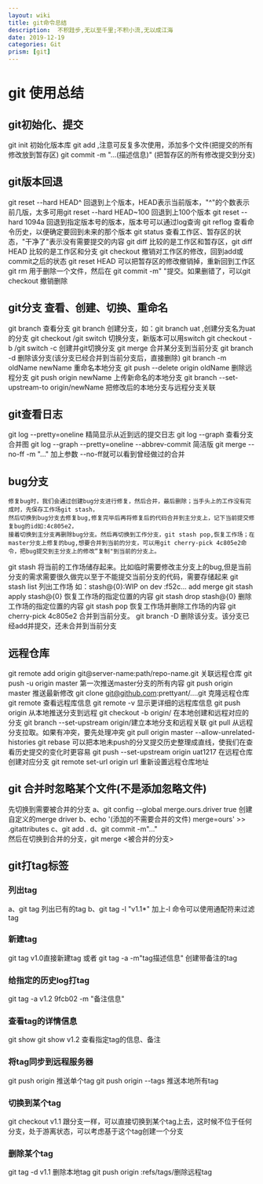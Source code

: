 ```yaml
---
layout: wiki
title: git命令总结
description:  不积跬步,无以至千里;不积小流,无以成江海
date: 2019-12-19
categories: Git
prism: [git]
---
```


# git 使用总结

## git初始化、提交

git init 初始化版本库
git add <file> ,注意可反复多次使用，添加多个文件(把提交的所有修改放到暂存区)
git commit -m "...(描述信息)"  (把暂存区的所有修改提交到分支)   
    
## git版本回退

git reset --hard  HEAD^ 回退到上个版本，HEAD表示当前版本，"^"的个数表示前几版，太多可用git reset --hard HEAD~100 回退到上100个版本
git reset --hard 1094a 回退到指定版本号的版本，版本号可以通过log查询
git reflog 查看命令历史，以便确定要回到未来的那个版本
git status 查看工作区、暂存区的状态，"干净了"表示没有需要提交的内容
git diff 比较的是工作区和暂存区，git diff HEAD 比较的是工作区和分支
git checkout  <file> 撤销对工作区的修改，回到add或commit之后的状态
git reset HEAD <file> 可以把暂存区的修改撤销掉，重新回到工作区
git rm <file> 用于删除一个文件，然后在 git commit -m"  "提交。如果删错了，可以git checkout <file>撤销删除
    
## git分支 查看、创建、切换、重命名

git branch 查看分支
git branch <name> 创建分支，如：git branch uat ,创建分支名为uat的分支
git checkout <name>/git switch <name> 切换分支，新版本可以用switch
git checkout -b <name>/git switch -c <name>创建并git切换分支
git merge<name> 合并某分支到当前分支
git branch -d <name>删除该分支(该分支已经合并到当前分支后，直接删除)
git branch -m oldName newName 重命名本地分支
git push --delete origin oldName 删除远程分支
git push origin newName 上传新命名的本地分支
git branch --set-upstream-to origin/newName 把修改后的本地分支与远程分支关联

## git查看日志

git log --pretty=oneline 精简显示从近到远的提交日志
git log --graph 查看分支合并图
git log --graph --pretty=oneline --abbrev-commit  简洁版
git merge --no-ff -m "..." 加上参数 --no-ff就可以看到曾经做过的合并

## bug分支

    修复bug时，我们会通过创建bug分支进行修复，然后合并，最后删除；当手头上的工作没有完成时，先保存工作场git stash，
    然后切换到bug分支去修复bug,修复完毕后再将修复后的代码合并到主分支上，记下当前提交修复bug的id如:4c805e2，
    接着切换到主分支再删除bug分支。然后再切换到工作分支，git stash pop,恢复工作场；在master分支上修复的bug,想要合并到当前的分支，可以用git cherry-pick 4c805e2命令，把bug提交到主分支上的修改“复制"到当前的分支上。
git stash 将当前的工作场储存起来。比如临时需要修改主分支上的bug,但是当前分支的需求需要很久做完以至于不能提交当前分支的代码，需要存储起来
git stash list 列出工作场 如：stash@{0}:WIP on dev :f52c... add merge
git stash apply stash@{0} 恢复工作场的指定位置的内容
git stash drop stash@{0}  删除工作场的指定位置的内容
git stash pop 恢复工作场并删除工作场的内容
git cherry-pick 4c805e2 合并到当前分支。
git branch -D <name> 删除该分支。该分支已经add并提交，还未合并到当前分支  

## 远程仓库 
    
git remote add origin git@server-name:path/repo-name.git 关联远程仓库
git push -u origin master 第一次推送master分支的所有内容
git push origin master 推送最新修改
git clone git@github.com:prettyant/....git 克隆远程仓库
git remote 查看远程库信息
git remote -v 显示更详细的远程库信息
git push origin <name> 从本地推送分支到远程
git checkout -b <name> origin/<name> 在本地创建和远程对应的分支
git branch --set-upstream <name> origin/<name>建立本地分支和远程关联
git pull 从远程分支拉取。如果有冲突，要先处理冲突  git pull origin master --allow-unrelated-histories
git rebase 可以把本地未push的分叉提交历史整理成直线，使我们在查看历史提交的变化时更容易
git push --set-upstream origin uat1217  在远程仓库创建对应分支
git remote set-url origin url 重新设置远程仓库地址

## git 合并时忽略某个文件(不是添加忽略文件)

先切换到需要被合并的分支
a、git config --global merge.ours.driver true  创建自定义的merge driver
b、echo '(添加的不需要合并的文件)  merge=ours' >> .gitattributes
c、git add . 
d、git commit -m"..."   
然后在切换到合并的分支，git merge <被合并的分支>

## git打tag标签

### 列出tag

a、git tag 列出已有的tag
b、git tag  -l "v1.1*" 加上-l 命令可以使用通配符来过滤tag

### 新建tag

git tag v1.0直接新建tag   或者 git tag -a <tagName> -m"tag描述信息" 创建带备注的tag

### 给指定的历史log打tag

git tag -a v1.2 9fcb02 -m "备注信息"

### 查看tag的详情信息

git show 
git show v1.2 查看指定tag的信息、备注

### 将tag同步到远程服务器

git push origin <tagName> 推送单个tag
git push origin --tags 推送本地所有tag

### 切换到某个tag

git checkout v1.1 跟分支一样，可以直接切换到某个tag上去，这时候不位于任何分支，处于游离状态，可以考虑基于这个tag创建一个分支

### 删除某个tag

git tag -d v1.1 删除本地tag
git push origin :refs/tags/<tagName>删除远程tag








